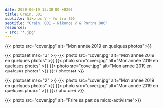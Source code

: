 ```yaml
---
date: 2020-06-19 13:30:00 +0200
title: Grain. 001
subtitle: Nikonos V - Portra 800
seotitle: "Grain. 001 — Nikonos V & Portra 800"
resources:
- src: "*.jpg"
---
```


{{< photo src="cover.jpg" alt="Mon année 2019 en quelques photos" >}}

{{< photoset max="3" >}}
  {{< photo src="cover.jpg" alt="Mon année 2019 en quelques photos" >}}
  {{< photo src="cover.jpg" alt="Mon année 2019 en quelques photos" >}}
  {{< photo src="cover.jpg" alt="Mon année 2019 en quelques photos" >}}
{{</ photoset >}}

{{< photoset max="2" >}}
  {{< photo src="cover.jpg" alt="Mon année 2019 en quelques photos" >}}
  {{< photo src="cover.jpg" alt="Mon année 2019 en quelques photos" >}}
{{</ photoset >}}

{{< photo src="cover.jpg" alt="Faire sa part de micro-activisme">}}